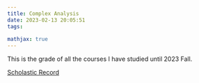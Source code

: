 ```yaml
---
title: Complex Analysis
date: 2023-02-13 20:05:51
tags:
  
mathjax: true
---
```


This is the grade of all the courses I have studied until 2023 Fall.

[Scholastic Record](https://drive.google.com/file/d/1PP1SdryaNbyZNkXn38O1fHCa7Uek4JE3/view?usp=sharing)
